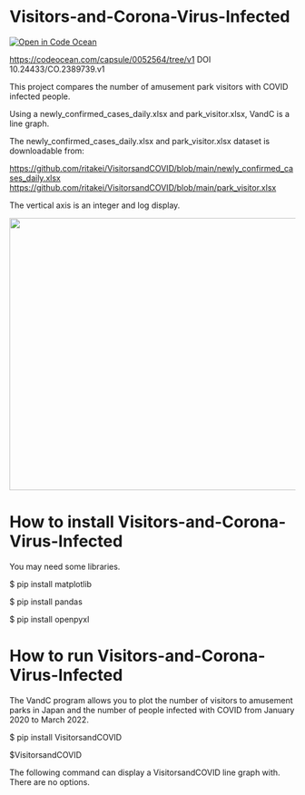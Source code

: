 # Visitors-and-Corona-Virus-Infected
[![Open in Code Ocean](https://codeocean.com/codeocean-assets/badge/open-in-code-ocean.svg)](https://codeocean.com/[https://codeocean.com/capsule/e14c55c9-376c-4ece-8d3b-50c7aebe4c23/tree])

https://codeocean.com/capsule/0052564/tree/v1
 DOI  10.24433/CO.2389739.v1

This project compares the number of amusement park visitors with COVID infected people.

Using a newly_confirmed_cases_daily.xlsx and park_visitor.xlsx, VandC is a line graph.

The newly_confirmed_cases_daily.xlsx and park_visitor.xlsx dataset is downloadable from:

https://github.com/ritakei/VisitorsandCOVID/blob/main/newly_confirmed_cases_daily.xlsx
https://github.com/ritakei/VisitorsandCOVID/blob/main/park_visitor.xlsx

The vertical axis is an integer and log display.

<img src='https://github.com/ritakei/VisitorsandCOVID/blob/main/park.png?raw=true' width=640 height=480>

# How to install Visitors-and-Corona-Virus-Infected
You may need some libraries.

$ pip install matplotlib

$ pip install pandas

$ pip install openpyxl

# How to run Visitors-and-Corona-Virus-Infected
The VandC program allows you to plot the number of visitors to amusement parks in Japan and the number of people infected with COVID from January 2020 to March 2022.

$ pip install VisitorsandCOVID

$VisitorsandCOVID

The following command can display a VisitorsandCOVID line graph with.
There are no options.
